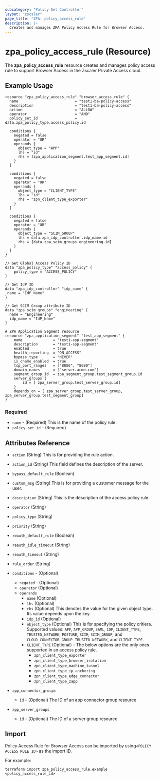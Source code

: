 ```yaml
---
subcategory: "Policy Set Controller"
layout: "zscaler"
page_title: "ZPA: policy_access_rule"
description: |-
  Creates and manages ZPA Policy Access Rule for Browser Access.
---
```


# zpa_policy_access_rule (Resource)

The **zpa_policy_access_rule** resource creates and manages policy access rule to support Browser Access  in the Zscaler Private Access cloud.

## Example Usage

```hcl
resource "zpa_policy_access_rule" "browser_access_rule" {
  name                          = "test1-ba-policy-access"
  description                   = "test1-ba-policy-access"
  action                        = "ALLOW"
  operator                      = "AND"
  policy_set_id                 = data.zpa_policy_type.access_policy.id

  conditions {
    negated = false
    operator = "OR"
    operands {
      object_type = "APP"
      lhs = "id"
      rhs = [zpa_application_segment.test_app_segment.id]
    }
  }

  conditions {
    negated = false
    operator = "OR"
    operands {
      object_type = "CLIENT_TYPE"
      lhs = "id"
      rhs = "zpn_client_type_exporter"
    }
  }

  conditions {
    negated = false
    operator = "OR"
    operands {
      object_type = "SCIM_GROUP"
      lhs = data.zpa_idp_controller.idp_name.id
      rhs = [data.zpa_scim_groups.engineering.id]
    }
  }
}

// Get Global Access Policy ID
data "zpa_policy_type" "access_policy" {
    policy_type = "ACCESS_POLICY"
}

// Get IdP ID
data "zpa_idp_controller" "idp_name" {
 name = "IdP_Name"
}

// Get SCIM Group attribute ID
data "zpa_scim_groups" "engineering" {
  name = "Engineering"
  idp_name = "IdP_Name"
}

# ZPA Application Segment resource
resource "zpa_application_segment" "test_app_segment" {
    name              = "test1-app-segment"
    description       = "test1-app-segment"
    enabled           = true
    health_reporting  = "ON_ACCESS"
    bypass_type       = "NEVER"
    is_cname_enabled  = true
    tcp_port_ranges   = ["8080", "8080"]
    domain_names      = ["server.acme.com"]
    segment_group_id  = zpa_segment_group.test_segment_group.id
    server_groups {
        id = [ zpa_server_group.test_server_group.id]
    }
    depends_on = [ zpa_server_group.test_server_group, zpa_server_group.test_segment_group]
}
```

### Required

* `name` - (Required) This is the name of the policy rule.
* `policy_set_id` - (Required)

## Attributes Reference

* `action` (String) This is for providing the rule action.
* `action_id` (String) This field defines the description of the server.
* `bypass_default_rule` (Boolean)
* `custom_msg` (String) This is for providing a customer message for the user.
* `description` (String) This is the description of the access policy rule.
* `operator` (String)
* `policy_type` (String)
* `priority` (String)
* `reauth_default_rule` (Boolean)
* `reauth_idle_timeout` (String)
* `reauth_timeout` (String)
* `rule_order` (String)

* `conditions` - (Optional)
  * `negated` - (Optional)
  * `operator` (Optional)
  * `operands`
    * `name` (Optional)
    * `lhs` (Optional)
    * `rhs` (Optional) This denotes the value for the given object type. Its value depends upon the key.
    * `idp_id` (Optional)
    * `object_type` (Optional) This is for specifying the policy critiera. Supported values: `APP`, `APP_GROUP`, `SAML`, `IDP`, `CLIENT_TYPE`, `TRUSTED_NETWORK`, `POSTURE`, `SCIM`, `SCIM_GROUP`, and `CLOUD_CONNECTOR_GROUP`. `TRUSTED_NETWORK`, and `CLIENT_TYPE`.
    * `CLIENT_TYPE` (Optional) - The below options are the only ones supported in an access policy rule.
      * `zpn_client_type_exporter`
      * `zpn_client_type_browser_isolation`
      * `zpn_client_type_machine_tunnel`
      * `zpn_client_type_ip_anchoring`
      * `zpn_client_type_edge_connector`
      * `zpn_client_type_zapp`

* `app_connector_groups`
  * `id` - (Optional) The ID of an app connector group resource

* `app_server_groups`
  * `id` - (Optional) The ID of a server group resource

## Import

Policy Access Rule for Browser Access can be imported by using`<POLICY ACCESS RULE ID>` as the import ID.

For example:

```shell
terraform import zpa_policy_access_rule.example <policy_access_rule_id>
```
